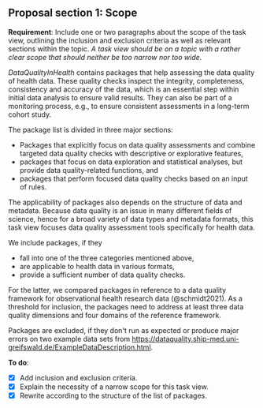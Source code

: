 ## Proposal section 1: Scope

**Requirement**: Include one or two paragraphs about the scope of the task view, outlining the inclusion and exclusion criteria as well as relevant sections within the topic. *A task view should be on a topic with a rather clear scope that should neither be too narrow nor too wide.*

*DataQualityInHealth* contains packages that help assessing the data quality of health data. These quality checks inspect the integrity, completeness, consistency and accuracy of the data, which is an essential step within initial data analysis to ensure valid results. They can also be part of a monitoring process, e.g., to ensure consistent assessments in a long-term cohort study.

The package list is divided in three major sections:

-   Packages that explicitly focus on data quality assessments and combine targeted data quality checks with descriptive or explorative features,
-   packages that focus on data exploration and statistical analyses, but provide data quality-related functions, and
-   packages that perform focused data quality checks based on an input of rules.

The applicability of packages also depends on the structure of data and metadata. Because data quality is an issue in many different fields of science, hence for a broad variety of data types and metadata formats, this task view focuses data quality assessment tools specifically for health data.

We include packages, if they 

 - fall into one of the three categories mentioned above, 
 - are applicable to health data in various formats, 
 - provide a sufficient number of data quality checks.

For the latter, we compared packages in reference to a data quality framework for observational health research data (@schmidt2021). As a threshold for inclusion, the packages need to address at least three data quality dimensions and four domains of the reference framework.

Packages are excluded, if they don't run as expected or produce major errors on two example data sets from https://dataquality.ship-med.uni-greifswald.de/ExampleDataDescription.html.

**To do**:

-   [x] Add inclusion and exclusion criteria.
-   [x] Explain the necessity of a narrow scope for this task view.
-   [x] Rewrite according to the structure of the list of packages.
